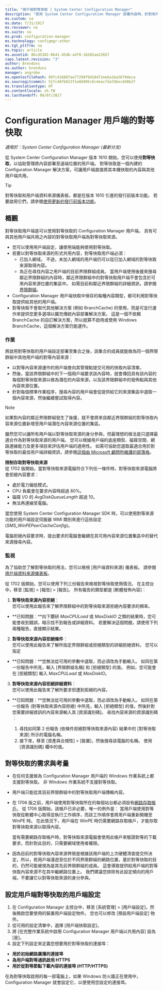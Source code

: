 ```yaml
---
title: "用戶端對等快取 | System Center Configuration Manager"
description: "使用 System Center Configuration Manager 部署內容時，針對用戶端內容來源位置使用對等快取。"
ms.custom: na
ms.date: 7/31/2017
ms.reviewer: na
ms.suite: na
ms.prod: configuration-manager
ms.technology: configmgr-other
ms.tgt_pltfrm: na
ms.topic: article
ms.assetid: 86cd5382-8b41-45db-a4f0-16265ae22657
caps.latest.revision: "3"
author: Brenduns
ms.author: brenduns
manager: angrobe
ms.openlocfilehash: 89fcd16887ae77299f9d18472ee6a1ba56794eca
ms.sourcegitcommit: 51fc48fb023f1e8d995c6c4eacfda7dbec4d0b2f
ms.translationtype: HT
ms.contentlocale: zh-TW
ms.lasthandoff: 08/07/2017
---
```

# <a name="peer-cache-for-configuration-manager-clients"></a>Configuration Manager 用戶端的對等快取

*適用於：System Center Configuration Manager (最新分支)*

從 System Center Configuration Manager 版本 1610 開始，您可以使用**對等快取**，以協助管理將內容部署至遠端位置的用戶端。 對等快取是一個內建的 Configuration Manager 解決方案，可讓用戶端直接將其本機快取的內容與其他用戶端共用。   

> [!TIP]  
> 對等快取和用戶端資料來源儀表板，都是在版本 1610 引進的發行前版本功能。 若要啟用它們，請參閱[使用更新的發行前版本功能](/sccm/core/servers/manage/pre-release-features)。

## <a name="overview"></a>概觀
對等快取用戶端是可以使用對等快取的 Configuration Manager 用戶端。 具有可與其他用戶端共用之內容的對等快取用戶端為對等快取來源。
 -  您可以使用用戶端設定，讓使用端能夠使用對等快取。
 -  若要以對等快取來源的形式共用內容，對等快取用戶端必須：
    -  已加入網域。 不過，未加入網域的用戶端仍可以從已加入網域的對等快取來源取得內容。
    -  為正在尋找內容之用戶端的目前界限群組成員。 當用戶端使用後援來搜尋鄰近界限群組的內容時，鄰近界限群組中的對等快取用戶端不會包含於可用內容來源位置的集區中。 如需目前和鄰近界限群組的詳細資訊，請參閱[界限群組](/sccm/core/servers/deploy/configure/define-site-boundaries-and-boundary-groups##a-namebkmkboundarygroupsa-boundary-groups)。
 - Configuration Manager 用戶端快取中保存的每種內容類型，都可利用對等快取提供給其他的用戶端。
 -  對等快取不會取代其他解決方案 (例如 BranchCache) 的使用，而是可並行運作來提供您更多選項以擴充傳統內容部署解決方案。 這是一個不依賴 BranchCache 的自訂解決方案，所以就算不啟用或使用 Windows BranchCache，這個解決方案仍能運作。

### <a name="operations"></a>作業

將啟用對等快取的用戶端設定部署至集合之後，該集合的成員就能做為同一個界限群組中其他用戶端的對等內容來源：
 -  以對等內容來源運作的用戶端會向其管理點提交可用的快取內容清單。
 -  然後，當該界限群組中的下一個用戶端要求該內容時，就會傳回具有該內容的每個對等快取來源以做為潛在的內容來源，以及該界限群組中的發佈點與其他內容來源位置。
 -  針對每個標準作業程序，搜尋內容的用戶端會從提供給它的來源集區中選取一個內容來源，然後繼續嘗試取得內容。

> [!NOTE]
> 如果對內容的鄰近界限群組發生了後援，就不會將來自鄰近界限群組的對等快取內容來源位置新增至用戶端潛在內容來源位置的集區。  


雖然您可以讓所有用戶端以對等快取來源的身分參與，但最理想的做法是只選擇最適合作為對等快取來源的用戶端。  您可以根據用戶端的底座類型、磁碟空間、網路連線能力及更多項目來評估用戶端的適用性。 如需可協助您選取最適合用於對等快取的最佳用戶端詳細資訊，請參閱[這個由 Microsoft 顧問所維護的部落格](https://blogs.technet.microsoft.com/setprice/2016/06/29/pe-peer-cache-custom-reporting-examples/)。

**限制存取對等快取來源**  
從 1702 版開始，當對等快取來源電腦符合下列任一條件時，對等快取來源電腦將會拒絕內容要求︰  
  -  處於電力偏低模式。
  -  CPU 負載會在要求內容時超過 80%。
  -  磁碟 I/O 的 *AvgDiskQueueLength* 超過 10。
  -  無法再連線至電腦。   

當您使用 System Center Configuration Manager SDK 時，可以使用對等來源功能的用戶端設定伺服器 WMI 類別來進行這些設定 (*SMS_WinPEPeerCacheConfig*)。

電腦拒絕內容要求時，提出要求的電腦會繼續在其可用內容來源位置集區中的替代來源搜尋內容。   



### <a name="monitoring"></a>監視   
為了協助您了解對等快取的用法，您可以檢視 [用戶端資料來源] 儀表板。 請參閱[用戶端資料來源儀表板](/sccm/core/servers/deploy/configure/monitor-content-you-have-distributed#client-data-sources-dashboard)。

從 1702 版開始，您可以使用下列三份報告來檢視對等快取使用情況。 在主控台中，移至 [監視] >  [報告] > [報告]。 所有報告的類型都是 [軟體發佈內容]：
1.  **對等快取來源內容拒絕**：  
您可以使用此報告來了解界限群組中的對等快取來源拒絕內容要求的頻率。
 - **已知問題︰**向下鑽研 *MaxCPULoad* 或 *MaxDiskIO* 之類的結果時，您可能會收到錯誤，暗示找不到報告或詳細資料。 若要解決這個問題，請使用下列兩種報告，直接顯示結果。

2. **對等快取來源內容拒絕條件**：  
您可以使用此報告來了解所指定界限群組或拒絕類型的詳細拒絕資料。 您可以指定

  - **已知問題︰**您無法從可用的參數中選取，而必須改為手動輸入。 如同在第一份報告中所見，輸入 [界限群組名稱] 和 [拒絕類型] 的值。 例如，您可能會在 [拒絕類型] 輸入 *MaxCPULoad* 或 *MaxDiskIO*。

3. **對等快取來源內容拒絕詳細資料**：   
  您可以使用此報告來了解所要求但遭到拒絕的內容。

 - **已知問題︰**您無法從可用的參數中選取，而必須改為手動輸入。 如同在第一份報告 (對等快取來源內容拒絕) 中所見，輸入 [拒絕類型] 的值，然後針對您需要詳細資訊的內容來源輸入其 [資源識別碼]。  尋找內容來源的資源識別碼︰  

    1. 尋找如同第 2 份報告 (依條件拒絕對等快取來源內容) 結果中的 [對等快取來源] 所示的電腦名稱。  
    2. 接下來，移至 [資產與合規性] > [裝置]，然後搜尋該電腦的名稱。 使用 [資源識別碼] 欄中的值。  


## <a name="requirements-and-considerations-for-peer-cache"></a>對等快取的需求與考量
-   在任何支援做為 Configuration Manager 用戶端的 Windows 作業系統上都支援對等快取。 非 Windows 作業系統不支援對等快取。

-   用戶端只能從其目前界限群組中的對等快取用戶端傳輸內容。

-   在 1706 版之前，用戶端使用對等快取所在的每個站台都必須設有[網路存取帳戶](/sccm/core/plan-design/hierarchy/manage-accounts-to-access-content#a-namebkmknaaa-network-access-account)。 從 1706 版開始，該帳戶已非必要，唯一的例外是：  當用戶端使用對等快取從軟體中心取得並執行工作順序，而該工作順序會將用戶端重新開機至 WinPE 時。  在此情況下，用戶端在 WinPE 時仍需要網路存取帳戶，才能存取對等快取來源以取得內容。

    當有需要網路存取帳戶時，對等快取來源電腦會使用此帳戶來驗證對等的下載要求，而針對此目的，只需要網域使用者權限。

-   因為目前的對等快取內容來源界限是根據該用戶端的上次硬體清查提交所決定，所以，若用戶端漫遊至位於不同界限群組的網路位置，基於對等快取的目的，仍然可能被視為是其先前界限群組的成員。 這會導致提供給用戶端的對等快取內容來源不在其中繼網路位置上。 我們建議您排除有此設定傾向的用戶端，不要讓它以對等快取來源的身分參與。

## <a name="to-configure-client-peer-cache-client-settings"></a>設定用戶端對等快取的用戶端設定
1.  在 Configuration Manager 主控台中，移至 [系統管理] > [用戶端設定]，然後開啟您要使用的裝置用戶端設定物件。 您也可以修改 [預設用戶端設定] 物件。
2.  從可用的設定清單中，選擇 [用戶端快取設定]。
3.  將 [在完整作業系統中啟用 Configuration Manager 用戶端以共用內容] 設為 [是]。
4.  設定下列設定來定義您想要用於對等快取的連接埠：  
  -  **用於初始網路廣播的連接埠**
  -  **為用戶端對等通訊啟用 HTTPS**
  -  **用於從對等節點下載內容的連接埠 (HTTP/HTTPS)**

在為對等快取啟用的每一部電腦上，如果 Windows 防火牆正在使用中，Configuration Manager 就會設定它，以便使用您設定的連接埠。

